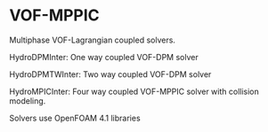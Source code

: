 # VOF-MPPIC
Multiphase VOF-Lagrangian coupled solvers.

HydroDPMInter: One way coupled VOF-DPM solver

HydroDPMTWInter: Two way coupled VOF-DPM solver

HydroMPICInter: Four way coupled VOF-MPPIC solver with collision modeling.

Solvers use OpenFOAM 4.1 libraries
